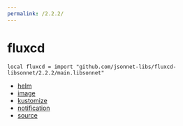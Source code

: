 ```yaml
---
permalink: /2.2.2/
---
```


# fluxcd

```jsonnet
local fluxcd = import "github.com/jsonnet-libs/fluxcd-libsonnet/2.2.2/main.libsonnet"
```



* [helm](helm/index.md)
* [image](image/index.md)
* [kustomize](kustomize/index.md)
* [notification](notification/index.md)
* [source](source/index.md)